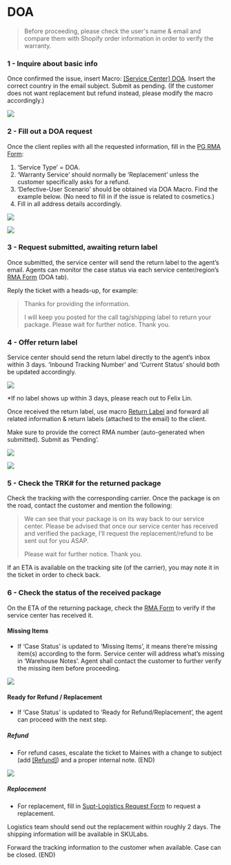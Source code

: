 # DOA
> Before proceeding, please check the user's name & email and compare them with Shopify order information in order to verify the warranty. 

### 1 - Inquire about basic info
Once confirmed the issue, insert Macro: <u>[Service Center] DOA</u>. Insert the correct country in the email subject. Submit as pending. (If the customer does not want replacement but refund instead, please modify the macro accordingly.)
   
![](https://lh6.googleusercontent.com/VWCN-i96sVs83WirSHbHUjLjE6IOMz_tEljtrtdN49Ku8VgFigOz_cE275qTC8_QTIU9UGzaP7dcyckopW74_JvDJBtfRRslCj1bil2P88Nod7buknQFs2nb2X5TB6VDXC0yx4HM3fVDeKj77K7VTp5_n4rGYeEgkfydUqVHygX-yywoKsjY20Ci_z1w)

### 2 - Fill out a DOA request
Once the client replies with all the requested information, fill in the [PG RMA Form](https://docs.google.com/forms/d/e/1FAIpQLSf5GIKG13O87EsoMWnhCpnZyUxLOqDISNz81wRifBN53Fp7Xw/viewform):

1.  ‘Service Type’ = DOA.
2.  ‘Warranty Service’ should normally be ‘Replacement’ unless the customer specifically asks for a refund. 
3.  ‘Defective-User Scenario’ should be obtained via DOA Macro. Find the example below. (No need to fill in if the issue is related to cosmetics.) 
4.  Fill in all address details accordingly.

![](https://lh6.googleusercontent.com/EAamxZ1yeMdxamyiDcaYoAPlFajXdWvGS-nQRkYgw-Z_6UeDMm8pbuQdKlKz5m0ChN8Cx8ZXu1jEfxA4X6Hhyxnun4jTPbyQwhn3yE04ZLP4ndwsHvnLK4Lr9zev145jlL6oclvqWIdxX095VpBeq9pwhZQCVuGiKR9QFcSkdBRc6I3x6R1TuCSqJXiG)

![](https://lh3.googleusercontent.com/j401rXzMJqJLVK-tgrSg1LgZUYktWh_rpmjFZj-sP2fstrJgZUgJv7gl04lAuDv9-4-iZDyCvRlNAihqbXaYpVOrS-9MTiETTLu5KZ0Bifidrfy2mLS15IW4wYQHLqfHDkZ6dzjM4wVak6Vtt1SUGv5sDoIbCnwqKLEEZhnvPEPLFb0ZnWK_pLYOpIh2)

### 3 - Request submitted, awaiting return label
Once submitted, the service center will send the return label to the agent’s email. Agents can monitor the case status via each service center/region’s [RMA Form](https://drive.google.com/drive/folders/1fYeg8mAWoIm7QqNo04HF5kmb49IqBUpa?usp=sharing) (DOA tab).
   
Reply the ticket with a heads-up, for example:
   
> Thanks for providing the information. 
> 
> I will keep you posted for the call tag/shipping label to return your package. Please wait for further notice. Thank you.

### 4 - Offer return label
Service center should send the return label directly to the agent’s inbox within 3 days. ‘Inbound Tracking Number’ and ‘Current Status’ should both be updated accordingly.
   
   ![](https://lh4.googleusercontent.com/lDx0h0DOqfyCQtzwrBgmCLRGjU4e3973SMu9CJ083jiRhrm2eW1XSKVY-PRJqQ-0QfEwTn8BV9-CKx3ezx5mL-zCERKlK5U9Tfp44TCqQctVWRghuoPpDF6ijgOuneo1WCN129s-YSs6s4pDsD_KNm9Oy50e_hXaVZ2eFaur3wcfDkPvcmNevkKHRcKn)
   
*If no label shows up within 3 days, please reach out to Felix Lin.
   
Once received the return label, use macro <u>Return Label</u> and forward all related information & return labels (attached to the email) to the client.

Make sure to provide the correct RMA number (auto-generated when submitted). Submit as ‘Pending’.

![](https://lh4.googleusercontent.com/54FhgPlTa3w9cALITaa9LQrd5N_ETRjhRIymbUjNbPsM6W8n7JeM2kvzGTIFMWn0Hnx47VfwtgjY4tKq_of1R7ZS5IXKoK_lnIiGa8Kq9_sYC0gsaEriwbHRfBwBWIgRPsVyy7QHzUm591f2etYhuXp-biuX6GcQl6kcqKXmN3nWZ8_QF1zEFRXA3rxk)

![](https://lh4.googleusercontent.com/aFXpy4fy14uQl2hD2arD2cgokM_9v7Meim6stgbBx43Tj7T4L6CHq2I1xwgx1d3cfFO4kL-2Z2ckRdwDAsJbrXSDXoL7V5pSynZBnQgU3XU2aFRFGJ-Bf1mtV5vk66sHEkcXKOHuAuncPKdBH4pB2j62xjxyI6OGtDiRQ4ygHlFgYaETt0UL456f1H4H)

### 5 - Check the TRK# for the returned package
Check the tracking with the corresponding carrier. Once the package is on the road, contact the customer and mention the following:

> We can see that your package is on its way back to our service center. Please be advised that once our service center has received and verified the package, I’ll request the replacement/refund to be sent out for you ASAP.
> 
> Please wait for further notice. Thank you.

If an ETA is available on the tracking site (of the carrier), you may note it in the ticket in order to check back.

### 6 - Check the status of the received package
On the ETA of the returning package, check the [RMA Form](https://drive.google.com/drive/folders/1fYeg8mAWoIm7QqNo04HF5kmb49IqBUpa?usp=sharing) to verify if the service center has received it. 

#### Missing Items
   - If ‘Case Status’ is updated to ‘Missing Items’, it means there’re missing item(s) according to the form. Service center will address what’s missing in ‘Warehouse Notes’. Agent shall contact the customer to further verify the missing item before proceeding.

![](https://lh4.googleusercontent.com/VHHHVY7F7NnHBo0AB_opAzTnqWYzi_b4ZzwbDEeQnDUrZdJ3xVQuI3ik25xFsymKeCxupDX3bt_3XUVcVpDvjXL6X3xMDlZFcxlwIjChJMmP6yz_BX6Uop4_Pcze7lx4NRLpSDjEzF1stRD-QQNTK87VOrqgwVYor9Z1t1CVngtAjlk1B-S1ucct57vr)

#### Ready for Refund / Replacement
   - If ‘Case Status’ is updated to ‘Ready for Refund/Replacement’, the agent can proceed with the next step.

##### Refund
- For refund cases, escalate the ticket to Maines with a change to subject (add <u>[Refund]</u>) and a proper internal note. (END)

![](https://lh5.googleusercontent.com/6YAS4dsAKPNMRag_-Q4f94Px9q2LOVUAGxZb5P60j6d2Jc97RT7YtYH5BsPiPB4bBQtmEcL1evHTp6ncXEY5BHKyQxskH_tJoFF0PQYEOxcDpoUCxpNX8D9OQOywSHjY5LD4BHpM2LlQa3VBlsRBwXtut8oD1XvC5tFO5qKF2osgr4MXxMh8yOSk8rPo) 

##### Replacement
- For replacement, fill in [Supt-Logistics Request Form](https://docs.google.com/forms/d/e/1FAIpQLSdd0Hei0HZSqwf_bzUTIdutMvE_a_N2VGuOc5fta-jwun69PA/viewform?fbzx=4036418607483484801) to request a replacement. 
   
Logistics team should send out the replacement within roughly 2 days. The shipping information will be available in SKULabs.
   
Forward the tracking information to the customer when available. Case can be closed. (END)
